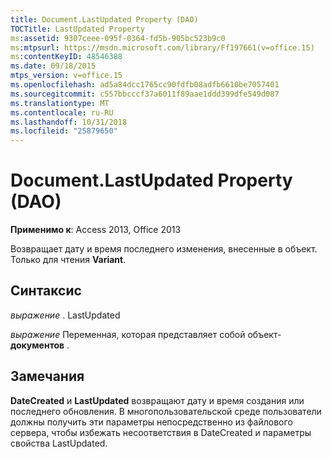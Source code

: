 ```yaml
---
title: Document.LastUpdated Property (DAO)
TOCTitle: LastUpdated Property
ms:assetid: 9307ceee-095f-0364-fd5b-905bc523b9c0
ms:mtpsurl: https://msdn.microsoft.com/library/Ff197661(v=office.15)
ms:contentKeyID: 48546388
ms.date: 09/18/2015
mtps_version: v=office.15
ms.openlocfilehash: ad5a84dcc1765cc90fdfb08adfb6610be7057401
ms.sourcegitcommit: c557bbcccf37a6011f89aae1ddd399dfe549d087
ms.translationtype: MT
ms.contentlocale: ru-RU
ms.lasthandoff: 10/31/2018
ms.locfileid: "25879650"
---
```

# <a name="documentlastupdated-property-dao"></a>Document.LastUpdated Property (DAO)


**Применимо к**: Access 2013, Office 2013

Возвращает дату и время последнего изменения, внесенные в объект. Только для чтения **Variant**.

## <a name="syntax"></a>Синтаксис

*выражение* . LastUpdated

*выражение* Переменная, которая представляет собой объект- **документов** .

## <a name="remarks"></a>Замечания

**DateCreated** и **LastUpdated** возвращают дату и время создания или последнего обновления. В многопользовательской среде пользователи должны получить эти параметры непосредственно из файлового сервера, чтобы избежать несоответствия в DateCreated и параметры свойства LastUpdated.

